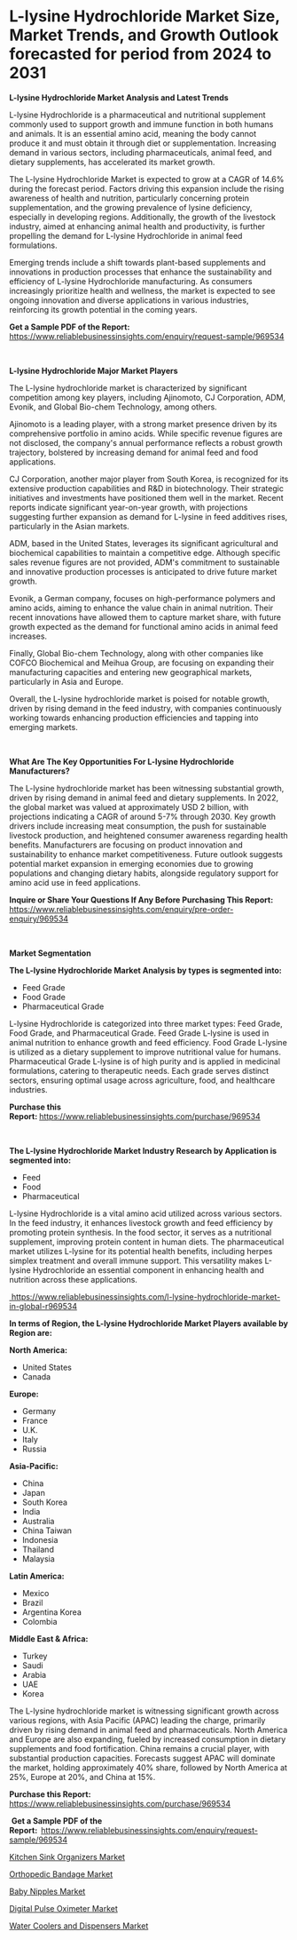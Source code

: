 <p><h1>L-lysine Hydrochloride Market Size, Market Trends, and Growth Outlook forecasted for period from 2024 to 2031</h1></p><p><strong>L-lysine Hydrochloride Market Analysis and Latest Trends</strong></p>
<p><p>L-lysine Hydrochloride is a pharmaceutical and nutritional supplement commonly used to support growth and immune function in both humans and animals. It is an essential amino acid, meaning the body cannot produce it and must obtain it through diet or supplementation. Increasing demand in various sectors, including pharmaceuticals, animal feed, and dietary supplements, has accelerated its market growth.</p><p>The L-lysine Hydrochloride Market is expected to grow at a CAGR of 14.6% during the forecast period. Factors driving this expansion include the rising awareness of health and nutrition, particularly concerning protein supplementation, and the growing prevalence of lysine deficiency, especially in developing regions. Additionally, the growth of the livestock industry, aimed at enhancing animal health and productivity, is further propelling the demand for L-lysine Hydrochloride in animal feed formulations.</p><p>Emerging trends include a shift towards plant-based supplements and innovations in production processes that enhance the sustainability and efficiency of L-lysine Hydrochloride manufacturing. As consumers increasingly prioritize health and wellness, the market is expected to see ongoing innovation and diverse applications in various industries, reinforcing its growth potential in the coming years.</p></p>
<p><strong>Get a Sample PDF of the Report:&nbsp;</strong> <a href="https://www.reliablebusinessinsights.com/enquiry/request-sample/969534">https://www.reliablebusinessinsights.com/enquiry/request-sample/969534</a></p>
<p>&nbsp;</p>
<p><strong>L-lysine Hydrochloride Major Market Players</strong></p>
<p><p>The L-lysine hydrochloride market is characterized by significant competition among key players, including Ajinomoto, CJ Corporation, ADM, Evonik, and Global Bio-chem Technology, among others. </p><p>Ajinomoto is a leading player, with a strong market presence driven by its comprehensive portfolio in amino acids. While specific revenue figures are not disclosed, the company's annual performance reflects a robust growth trajectory, bolstered by increasing demand for animal feed and food applications. </p><p>CJ Corporation, another major player from South Korea, is recognized for its extensive production capabilities and R&D in biotechnology. Their strategic initiatives and investments have positioned them well in the market. Recent reports indicate significant year-on-year growth, with projections suggesting further expansion as demand for L-lysine in feed additives rises, particularly in the Asian markets.</p><p>ADM, based in the United States, leverages its significant agricultural and biochemical capabilities to maintain a competitive edge. Although specific sales revenue figures are not provided, ADM's commitment to sustainable and innovative production processes is anticipated to drive future market growth. </p><p>Evonik, a German company, focuses on high-performance polymers and amino acids, aiming to enhance the value chain in animal nutrition. Their recent innovations have allowed them to capture market share, with future growth expected as the demand for functional amino acids in animal feed increases.</p><p>Finally, Global Bio-chem Technology, along with other companies like COFCO Biochemical and Meihua Group, are focusing on expanding their manufacturing capacities and entering new geographical markets, particularly in Asia and Europe. </p><p>Overall, the L-lysine hydrochloride market is poised for notable growth, driven by rising demand in the feed industry, with companies continuously working towards enhancing production efficiencies and tapping into emerging markets.</p></p>
<p>&nbsp;</p>
<p><strong>What Are The Key Opportunities For L-lysine Hydrochloride Manufacturers?</strong></p>
<p><p>The L-lysine hydrochloride market has been witnessing substantial growth, driven by rising demand in animal feed and dietary supplements. In 2022, the global market was valued at approximately USD 2 billion, with projections indicating a CAGR of around 5-7% through 2030. Key growth drivers include increasing meat consumption, the push for sustainable livestock production, and heightened consumer awareness regarding health benefits. Manufacturers are focusing on product innovation and sustainability to enhance market competitiveness. Future outlook suggests potential market expansion in emerging economies due to growing populations and changing dietary habits, alongside regulatory support for amino acid use in feed applications.</p></p>
<p><strong>Inquire or Share Your Questions If Any Before Purchasing This Report:</strong> <a href="https://www.reliablebusinessinsights.com/enquiry/pre-order-enquiry/969534">https://www.reliablebusinessinsights.com/enquiry/pre-order-enquiry/969534</a></p>
<p>&nbsp;</p>
<p><strong>Market Segmentation</strong></p>
<p><strong>The L-lysine Hydrochloride Market Analysis by types is segmented into:</strong></p>
<p><ul><li>Feed Grade</li><li>Food Grade</li><li>Pharmaceutical Grade</li></ul></p>
<p><p>L-lysine Hydrochloride is categorized into three market types: Feed Grade, Food Grade, and Pharmaceutical Grade. Feed Grade L-lysine is used in animal nutrition to enhance growth and feed efficiency. Food Grade L-lysine is utilized as a dietary supplement to improve nutritional value for humans. Pharmaceutical Grade L-lysine is of high purity and is applied in medicinal formulations, catering to therapeutic needs. Each grade serves distinct sectors, ensuring optimal usage across agriculture, food, and healthcare industries.</p></p>
<p><strong>Purchase this Report:&nbsp;</strong><a href="https://www.reliablebusinessinsights.com/purchase/969534">https://www.reliablebusinessinsights.com/purchase/969534</a></p>
<p>&nbsp;</p>
<p><strong>The L-lysine Hydrochloride Market Industry Research by Application is segmented into:</strong></p>
<p><ul><li>Feed</li><li>Food</li><li>Pharmaceutical</li></ul></p>
<p><p>L-lysine Hydrochloride is a vital amino acid utilized across various sectors. In the feed industry, it enhances livestock growth and feed efficiency by promoting protein synthesis. In the food sector, it serves as a nutritional supplement, improving protein content in human diets. The pharmaceutical market utilizes L-lysine for its potential health benefits, including herpes simplex treatment and overall immune support. This versatility makes L-lysine Hydrochloride an essential component in enhancing health and nutrition across these applications.</p></p>
<p><a href="https://www.reliablebusinessinsights.com/l-lysine-hydrochloride-market-in-global-r969534">&nbsp;https://www.reliablebusinessinsights.com/l-lysine-hydrochloride-market-in-global-r969534</a></p>
<p><strong>In terms of Region, the L-lysine Hydrochloride Market Players available by Region are:</strong></p>
<p>
    <p> <strong> North America: </strong>
        <ul>
            <li>United States</li>
            <li>Canada</li>
        </ul>
        </p> 
    <p> <strong> Europe: </strong>
        <ul>
            <li>Germany</li>
            <li>France</li>
            <li>U.K.</li>
            <li>Italy</li>
            <li>Russia</li>
        </ul>
        </p> 
    <p> <strong> Asia-Pacific: </strong>
        <ul>
            <li>China</li>
            <li>Japan</li>
            <li>South Korea</li>
            <li>India</li>
            <li>Australia</li>
            <li>China Taiwan</li>
            <li>Indonesia</li>
            <li>Thailand</li>
            <li>Malaysia</li>
        </ul>
        </p> 
    <p> <strong> Latin America: </strong>
        <ul>
            <li>Mexico</li>
            <li>Brazil</li>
            <li>Argentina Korea</li>
            <li>Colombia</li>
        </ul>
        </p> 
    <p> <strong> Middle East & Africa: </strong>
        <ul>
            <li>Turkey</li>
            <li>Saudi</li>
            <li>Arabia</li>
            <li>UAE</li>
            <li>Korea</li>
        </ul>
    </p>
    </p>
<p><p>The L-lysine hydrochloride market is witnessing significant growth across various regions, with Asia Pacific (APAC) leading the charge, primarily driven by rising demand in animal feed and pharmaceuticals. North America and Europe are also expanding, fueled by increased consumption in dietary supplements and food fortification. China remains a crucial player, with substantial production capacities. Forecasts suggest APAC will dominate the market, holding approximately 40% share, followed by North America at 25%, Europe at 20%, and China at 15%.</p></p>
<p><strong>Purchase this Report: </strong><a href="https://www.reliablebusinessinsights.com/purchase/969534">https://www.reliablebusinessinsights.com/purchase/969534</a></p>
<p>&nbsp;<strong>Get a Sample PDF of the Report:&nbsp;&nbsp;</strong><a href="https://www.reliablebusinessinsights.com/enquiry/request-sample/969534">https://www.reliablebusinessinsights.com/enquiry/request-sample/969534</a></p>
<p><strong></strong></p>
<p><p><a href="https://www.linkedin.com/pulse/global-kitchen-sink-organizers-market-exploring-share-trends-h9wtf?trackingId=ac1sY6KrTa2yPFh78XAElg%3D%3D">Kitchen Sink Organizers Market</a></p><p><a href="https://www.linkedin.com/pulse/global-orthopedic-bandage-market-opportunities-forecast-period-se9ie?trackingId=mXQz%2FtpQRry7HS9w3s%2BpMw%3D%3D">Orthopedic Bandage Market</a></p><p><a href="https://github.com/qrkceaah30/Market-Research-Report-List-2/blob/main/baby-nipples-market.md">Baby Nipples Market</a></p><p><a href="https://www.linkedin.com/pulse/digital-pulse-oximeter-market-size-share-growth-analysis-type-crrkf?trackingId=7wdk9Sn6Q5WV26Bc%2F%2FB7%2Fw%3D%3D">Digital Pulse Oximeter Market</a></p><p><a href="https://www.linkedin.com/pulse/water-coolers-dispensers-market-size-share-trends-analysis-gqopf?trackingId=23DR7en%2FSqqy8zRaxRIOEg%3D%3D">Water Coolers and Dispensers Market</a></p></p>